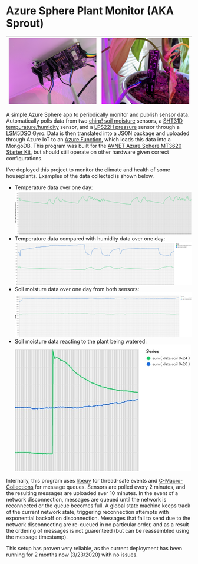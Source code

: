 # Azure Sphere Plant Monitor (AKA Sprout)

| ![An AVNET MT3620 starter kit magnetically attached to a shelf](./readme/Board.jpg) | ![Chirp! soil moisture sensor attached to a plant](./readme/Sensor.jpg) |
|:---:|:---:|

A simple Azure Sphere app to periodically monitor and publish sensor data. Automatically polls data from two [chirp! soil moisture](https://github.com/Miceuz/i2c-moisture-sensor) sensors, a [SHT31D tempurature/humidity](https://www.adafruit.com/product/2857) sensor, and a [LPS22H pressure](https://www.st.com/en/mems-and-sensors/lps22hb.html) sensor through a [LSM5DSO Gyro](https://www.st.com/en/mems-and-sensors/lsm6dso.html). Data is then translated into a JSON package and uploaded through Azure IoT to an [Azure Function](https://github.com/prototypicalpro/LambdaWorkspace/tree/master/azureplant), which loads this data into a MongoDB. This program was built for the [AVNET Azure Sphere MT3620 Starter Kit](https://www.avnet.com/shop/us/products/avnet-engineering-services/aes-ms-mt3620-sk-g-3074457345636825680/), but should still operate on other hardware given correct configurations.

I've deployed this project to monitor the climate and health of some houseplants. Examples of the data collected is shown below.
 * Temperature data over one day: ![Graph of tempurature data logged using this project over a two week period](./readme/temp.jpg)
 * Temperature data compared with humidity data over one day: ![Graph of temperature and humidity data logged using this project over a two week period](./readme/temp_and_humid.jpg)
 * Soil moisture data over one day from both sensors: ![Graph of soil moisture data logged using this project over a two week period](./readme/soil_passive.jpg)
 * Soil moisture data reacting to the plant being watered: ![Graph of soil moisture data logged using this project over a short period, showing a large spike in one of the sensors readings](readme/soil_water.jpg)

Internally, this program uses [libeuv](https://github.com/troglobit/libuev) for thread-safe events and [C-Macro-Collections](https://github.com/LeoVen/C-Macro-Collections) for message queues. Sensors are polled every 2 minutes, and the resulting messages are uploaded ever 10 minutes. In the event of a network disconnection, messages are queued until the network is reconnected or the queue becomes full. A global state machine keeps track of the current network state, triggering reconnection attempts with exponential backoff on disconnection. Messages that fail to send due to the network disconnecting are re-queued in no particular order, and as a result the ordering of messages is not guarenteed (but can be reassembled using the message timestamp). 

This setup has proven very reliable, as the current deployment has been running for 2 months now (3/23/2020) with no issues.
